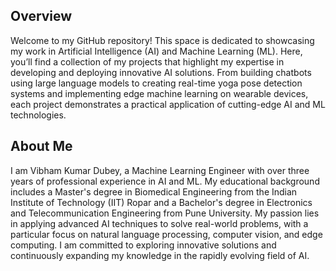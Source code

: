 

## Overview

Welcome to my GitHub repository! This space is dedicated to showcasing my work in Artificial Intelligence (AI) and Machine Learning (ML). Here, you’ll find a collection of my projects that highlight my expertise in developing and deploying innovative AI solutions. From building chatbots using large language models to creating real-time yoga pose detection systems and implementing edge machine learning on wearable devices, each project demonstrates a practical application of cutting-edge AI and ML technologies.

## About Me

I am Vibham Kumar Dubey, a Machine Learning Engineer with over three years of professional experience in AI and ML. My educational background includes a Master's degree in Biomedical Engineering from the Indian Institute of Technology (IIT) Ropar and a Bachelor's degree in Electronics and Telecommunication Engineering from Pune University. My passion lies in applying advanced AI techniques to solve real-world problems, with a particular focus on natural language processing, computer vision, and edge computing. I am committed to exploring innovative solutions and continuously expanding my knowledge in the rapidly evolving field of AI.



